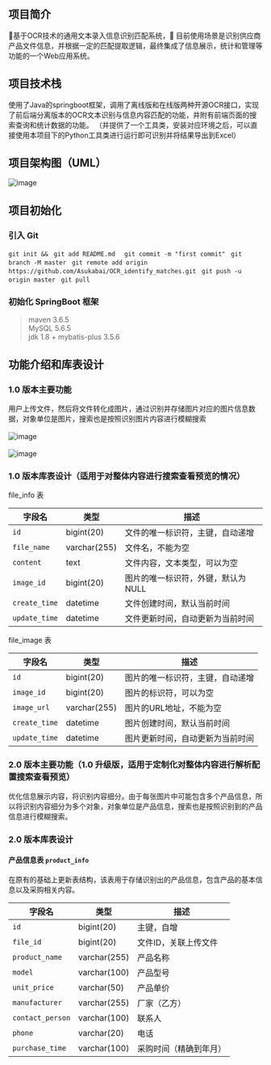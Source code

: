 ## 项目简介
🌈基于OCR技术的通用文本录入信息识别匹配系统，🙇 目前使用场景是识别供应商产品文件信息，并根据一定的匹配提取逻辑，最终集成了信息展示，统计和管理等功能的一个Web应用系统。

## 项目技术栈
使用了Java的springboot框架，调用了离线版和在线版两种开源OCR接口，实现了前后端分离版本的OCR文本识别与信息内容匹配的功能，并附有前端页面的搜索查询和统计数据的功能。
（并提供了一个工具类，安装对应环境之后，可以直接使用本项目下的Python工具类进行运行即可识别并将结果导出到Excel）

## 项目架构图（UML）

![image](https://github.com/user-attachments/assets/460973a1-6bf2-4bdb-9adf-2e5ca9e0e510)

## 项目初始化

### 引入 Git

```git init && ```
```git add README.md  ```
```git commit -m "first commit" ```
```git branch -M master ```
```git remote add origin https://github.com/Asukabai/OCR_identify_matches.git ```
```git push -u origin master ```
```git pull ```
### 初始化 SpringBoot 框架
<blockquote>
maven 3.6.5
<br>
MySQL 5.6.5
<br>
jdk 1.8 + mybatis-plus 3.5.6
</blockquote>

## 功能介绍和库表设计

### 1.0 版本主要功能
用户上传文件，然后将文件转化成图片，通过识别并存储图片对应的图片信息数据，对象单位是图片，搜索也是按照识别图片内容进行模糊搜索
<br><br> <!-- 插入两个换行符，增加文字与图片之间的空白 -->
![image](https://github.com/user-attachments/assets/34f05747-ee82-4715-9df9-1eb6b512beca)
<br><br> <!-- 插入两个换行符，增加文字与图片之间的空白 -->
![image](https://github.com/user-attachments/assets/423d39b0-a4b7-4da5-ae7d-faf8d8819113)
<br> <!-- 插入两个换行符，增加文字与图片之间的空白 -->
### 1.0 版本库表设计（适用于对整体内容进行搜索查看预览的情况）

file_info 表

| 字段名           | 类型           | 描述                               |
| ---------------- | -------------- | ---------------------------------- |
| `id`             | bigint(20)      | 文件的唯一标识符，主键，自动递增    |
| `file_name`      | varchar(255)    | 文件名，不能为空                   |
| `content`        | text           | 文件内容，文本类型，可以为空       |
| `image_id`       | bigint(20)      | 图片的唯一标识符，外键，默认为 NULL |
| `create_time`    | datetime        | 文件创建时间，默认当前时间         |
| `update_time`    | datetime        | 文件更新时间，自动更新为当前时间  |

file_image 表

| 字段名           | 类型           | 描述                               |
| ---------------- | -------------- | ---------------------------------- |
| `id`             | bigint(20)      | 图片的唯一标识符，主键，自动递增    |
| `image_id`       | bigint(20)      | 图片的标识符，可以为空              |
| `image_url`      | varchar(255)    | 图片的URL地址，不能为空            |
| `create_time`    | datetime        | 图片创建时间，默认当前时间         |
| `update_time`    | datetime        | 图片更新时间，自动更新为当前时间  |

### 2.0 版本主要功能（1.0 升级版，适用于定制化对整体内容进行解析配置搜索查看预览）
优化信息展示内容，将识别内容细分。由于每张图片中可能包含多个产品信息，所以将识别内容细分为多个对象，对象单位是产品信息，搜索也是按照识别到的产品信息进行模糊搜索。

### 2.0 版本库表设计

#### 产品信息表 `product_info`
在原有的基础上更新表结构，该表用于存储识别出的产品信息，包含产品的基本信息以及采购相关内容。

| 字段名           | 类型           | 描述                   |
| ---------------- | -------------- | ---------------------- |
| `id`             | bigint(20)      | 主键，自增              |
| `file_id`        | bigint(20)      | 文件ID，关联上传文件   |
| `product_name`   | varchar(255)    | 产品名称               |
| `model`          | varchar(100)    | 产品型号               |
| `unit_price`     | varchar(50)     | 产品单价               |
| `manufacturer`   | varchar(255)    | 厂家（乙方）           |
| `contact_person` | varchar(100)    | 联系人                 |
| `phone`          | varchar(20)     | 电话                   |
| `purchase_time`  | varchar(100)    | 采购时间（精确到年月） |
